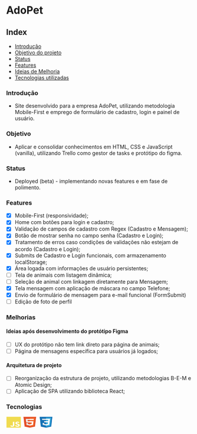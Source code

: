 # AdoPet

## Index

- [Introdução](#Introdução)
- [Objetivo do projeto](#Objetivo)
- [Status](#Status)
- [Features](#Features)
- [Ideias de Melhoria](#Melhorias)
- [Tecnologias utilizadas](#Tecnologias)

### Introdução

- Site desenvolvido para a empresa AdoPet, utilizando metodologia Mobile-First e emprego de formulário de cadastro, login e painel de usuário.

### Objetivo

- Aplicar e consolidar conhecimentos em HTML, CSS e JavaScript (vanilla), utilizando Trello como gestor de tasks e protótipo do figma.

### Status

- Deployed (beta) - implementando novas features e em fase de polimento.

### Features

- [x] Mobile-First (responsividade);
- [x] Home com botões para login e cadastro;
- [x] Validação de campos de cadastro com Regex (Cadastro e Mensagem);
- [x] Botão de mostrar senha no campo senha (Cadastro e Login);
- [x] Tratamento de erros caso condições de validações não estejam de acordo (Cadastro e Login);
- [x] Submits de Cadastro e Login funcionais, com armazenamento localStorage;
- [x] Área logada com informações de usuário persistentes;
- [ ] Tela de animais com listagem dinâmica;
- [ ] Seleção de animal com linkagem diretamente para Mensagem;
- [x] Tela mensagem com aplicação de máscara no campo Telefone;
- [x] Envio de formulário de mensagem para e-mail funcional (FormSubmit)
- [ ] Edição de foto de perfil

### Melhorias

#### Ideias após desenvolvimento do protótipo Figma

- [ ] UX do protótipo não tem link direto para página de animais;
- [ ] Página de mensagens específica para usuários já logados;

#### Arquitetura de projeto
- [ ] Reorganização da estrutura de projeto, utilizando metodologias B-E-M e Atomic Design;
- [ ] Aplicação de SPA utilizando biblioteca React;

### Tecnologias

<img align="center" alt="JavaScript" height="30" width="40" src="https://raw.githubusercontent.com/devicons/devicon/master/icons/javascript/javascript-plain.svg">
<img align="center" alt="HTML" height="30" width="40" src="https://raw.githubusercontent.com/devicons/devicon/master/icons/html5/html5-original.svg">
<img align="center" alt="CSS" height="30" width="40" src="https://raw.githubusercontent.com/devicons/devicon/master/icons/css3/css3-original.svg">

